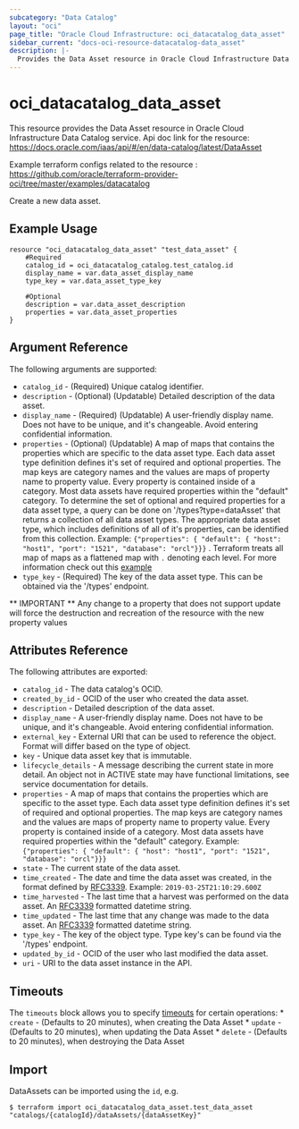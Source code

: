 ```yaml
---
subcategory: "Data Catalog"
layout: "oci"
page_title: "Oracle Cloud Infrastructure: oci_datacatalog_data_asset"
sidebar_current: "docs-oci-resource-datacatalog-data_asset"
description: |-
  Provides the Data Asset resource in Oracle Cloud Infrastructure Data Catalog service
---
```


# oci_datacatalog_data_asset
This resource provides the Data Asset resource in Oracle Cloud Infrastructure Data Catalog service.
Api doc link for the resource: https://docs.oracle.com/iaas/api/#/en/data-catalog/latest/DataAsset

Example terraform configs related to the resource : https://github.com/oracle/terraform-provider-oci/tree/master/examples/datacatalog

Create a new data asset.

## Example Usage

```hcl
resource "oci_datacatalog_data_asset" "test_data_asset" {
	#Required
	catalog_id = oci_datacatalog_catalog.test_catalog.id
	display_name = var.data_asset_display_name
	type_key = var.data_asset_type_key

	#Optional
	description = var.data_asset_description
	properties = var.data_asset_properties
}
```

## Argument Reference

The following arguments are supported:

* `catalog_id` - (Required) Unique catalog identifier.
* `description` - (Optional) (Updatable) Detailed description of the data asset.
* `display_name` - (Required) (Updatable) A user-friendly display name. Does not have to be unique, and it's changeable. Avoid entering confidential information. 
* `properties` - (Optional) (Updatable) A map of maps that contains the properties which are specific to the data asset type. Each data asset type definition defines it's set of required and optional properties. The map keys are category names and the values are maps of property name to property value. Every property is contained inside of a category. Most data assets have required properties within the "default" category. To determine the set of optional and required properties for a data asset type, a query can be done on '/types?type=dataAsset' that returns a collection of all data asset types. The appropriate data asset type, which includes definitions of all of it's properties, can be identified from this collection. Example: `{"properties": { "default": { "host": "host1", "port": "1521", "database": "orcl"}}}` . Terraform treats all map of maps as a flattened map with `.` denoting each level. For more information check out this [example](https://github.com/oracle/terraform-provider-oci/blob/master/examples/datacatalog/main.tf)
* `type_key` - (Required) The key of the data asset type. This can be obtained via the '/types' endpoint.


** IMPORTANT **
Any change to a property that does not support update will force the destruction and recreation of the resource with the new property values

## Attributes Reference

The following attributes are exported:

* `catalog_id` - The data catalog's OCID.
* `created_by_id` - OCID of the user who created the data asset.
* `description` - Detailed description of the data asset.
* `display_name` - A user-friendly display name. Does not have to be unique, and it's changeable. Avoid entering confidential information. 
* `external_key` - External URI that can be used to reference the object. Format will differ based on the type of object. 
* `key` - Unique data asset key that is immutable.
* `lifecycle_details` - A message describing the current state in more detail. An object not in ACTIVE state may have functional limitations, see service documentation for details. 
* `properties` - A map of maps that contains the properties which are specific to the asset type. Each data asset type definition defines it's set of required and optional properties. The map keys are category names and the values are maps of property name to property value. Every property is contained inside of a category. Most data assets have required properties within the "default" category. Example: `{"properties": { "default": { "host": "host1", "port": "1521", "database": "orcl"}}}` 
* `state` - The current state of the data asset.
* `time_created` - The date and time the data asset was created, in the format defined by [RFC3339](https://tools.ietf.org/html/rfc3339). Example: `2019-03-25T21:10:29.600Z` 
* `time_harvested` - The last time that a harvest was performed on the data asset. An [RFC3339](https://tools.ietf.org/html/rfc3339) formatted datetime string. 
* `time_updated` - The last time that any change was made to the data asset. An [RFC3339](https://tools.ietf.org/html/rfc3339) formatted datetime string. 
* `type_key` - The key of the object type. Type key's can be found via the '/types' endpoint.
* `updated_by_id` - OCID of the user who last modified the data asset.
* `uri` - URI to the data asset instance in the API.

## Timeouts

The `timeouts` block allows you to specify [timeouts](https://registry.terraform.io/providers/oracle/oci/latest/docs/guides/changing_timeouts) for certain operations:
	* `create` - (Defaults to 20 minutes), when creating the Data Asset
	* `update` - (Defaults to 20 minutes), when updating the Data Asset
	* `delete` - (Defaults to 20 minutes), when destroying the Data Asset


## Import

DataAssets can be imported using the `id`, e.g.

```
$ terraform import oci_datacatalog_data_asset.test_data_asset "catalogs/{catalogId}/dataAssets/{dataAssetKey}" 
```

